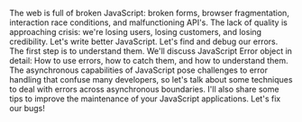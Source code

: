 The web is full of broken JavaScript: broken forms, browser fragmentation, interaction race conditions, and malfunctioning API's. The lack of quality is approaching crisis: we're losing users, losing customers, and losing credibility. Let's write better JavaScript. Let's find and debug our errors. The first step is to understand them. We'll discuss JavaScript Error object in detail: How to use errors, how to catch them, and how to understand them. The asynchronous capabilities of JavaScript pose challenges to error handling that confuse many developers, so let's talk about some techniques to deal with errors across asynchronous boundaries. I'll also share some tips to improve the maintenance of your JavaScript applications. Let's fix our bugs!